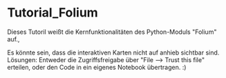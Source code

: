 # Tutorial_Folium
Dieses Tutoril weißt die Kernfunktionalitäten des Python-Moduls "Folium" auf.,

Es könnte sein, dass die interaktiven Karten nicht auf anhieb sichtbar sind. Lösungen: Entweder die Zugriffsfreigabe über "File --> Trust this file" erteilen, oder den Code in ein eigenes Notebook übertragen. :) 
